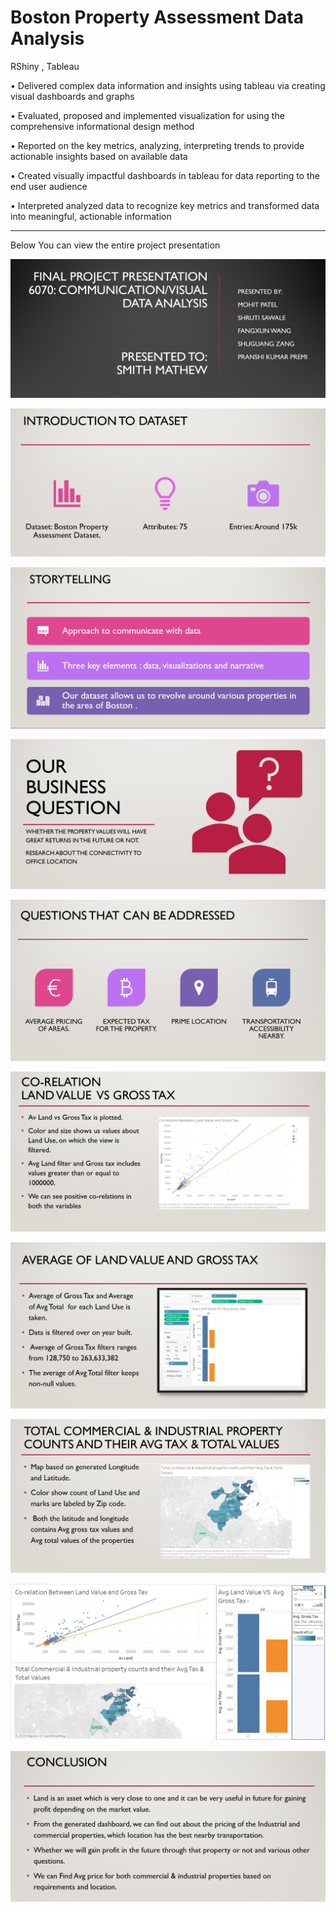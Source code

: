 # Boston Property Assessment Data Analysis
RShiny , Tableau

•	Delivered complex data information and insights using tableau via creating visual dashboards and graphs 

•	Evaluated, proposed and implemented visualization for using the comprehensive informational design method

•	Reported on the key metrics, analyzing, interpreting trends to provide actionable insights based on available data

•	Created visually impactful dashboards in tableau for data reporting to the end user audience

•	Interpreted analyzed data to recognize key metrics and transformed data into meaningful, actionable information

-----------------------------------------------------

Below You can view the entire project presentation 

![alt tag](https://github.com/MohitPatel911/Property-Assessment-Boston/blob/master/Final%20PPT/Intoduction.PNG)

![alt tag](https://github.com/MohitPatel911/Property-Assessment-Boston/blob/master/Final%20PPT/data_over_view.PNG)

![alt tag](https://github.com/MohitPatel911/Property-Assessment-Boston/blob/master/Final%20PPT/Storytellying.PNG)

![alt tag](https://github.com/MohitPatel911/Property-Assessment-Boston/blob/master/Final%20PPT/business_question.PNG)

![alt tag](https://github.com/MohitPatel911/Property-Assessment-Boston/blob/master/Final%20PPT/future%20scope.PNG)

![alt tag](https://github.com/MohitPatel911/Property-Assessment-Boston/blob/master/Final%20PPT/co-relation.PNG)

![alt tag](https://github.com/MohitPatel911/Property-Assessment-Boston/blob/master/Final%20PPT/Avg_land_value.PNG)

![alt tag](https://github.com/MohitPatel911/Property-Assessment-Boston/blob/master/Final%20PPT/heat_Map.PNG)

![alt tag](https://github.com/MohitPatel911/Property-Assessment-Boston/blob/master/Final%20PPT/final_dashboard.PNG)

![alt tag](https://github.com/MohitPatel911/Property-Assessment-Boston/blob/master/Final%20PPT/conclusion.PNG)
